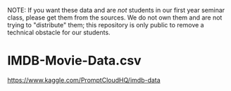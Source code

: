NOTE: If you want these data and are *not* students in our first year seminar class, please get them from the sources. We do not own them and are not trying to "distribute" them; this repository is only public to remove a technical obstacle for our students.

# IMDB-Movie-Data.csv
https://www.kaggle.com/PromptCloudHQ/imdb-data
